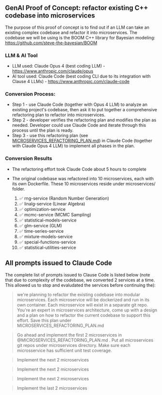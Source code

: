 ## GenAI Proof of Concept: refactor existing C++ codebase into microservices

The purpose of this proof of concept is to find out if an LLM can take an existing complex codebase and refactor it into microservices. The codebase we will be using is the BOOM C++ library for Bayesian modeling: https://github.com/steve-the-bayesian/BOOM

### LLM & AI Tool
* LLM used: Claude Opus 4 (best coding LLM) - https://www.anthropic.com/claude/opus
* AI tool used: Claude Code (best coding CLI due to its integration with Clause 4 LLMs) - https://www.anthropic.com/claude-code

### Conversion Process: 
* Step 1 - use Claude Code (together with Opus 4 LLM) to analyze an existing project's codebase, then ask it to put together a comprehensive refactoring plan to refactor into microservices.
* Step 2 - developer verifies the refactoring plan and modifies the plan as needed. Developer could use Claude Code and iterate through this process until the plan is ready.
* Step 3 - use this refactoring plan (see [MICROSERVICES_REFACTORING_PLAN.md](MICROSERVICES_REFACTORING_PLAN.md)) in Claude Code (together with Claude Opus 4 LLM) to implement all phases in the plan.

### Conversion Results
* The refactoring effort took Claude Code about 5 hours to complete
* The original codebase was refactored into 10 microservices, each with its own Dockerfile. These 10 microservices reside under microservices/ folder.

  1. ✅ rng-service (Random Number Generation)
  2. ✅ linalg-service (Linear Algebra)
  3. ✅ optimization-service
  4. ✅ mcmc-service (MCMC Sampling)
  5. ✅ statistical-models-service
  6. ✅ glm-service (GLM)
  7. ✅ time-series-service
  8. ✅ mixture-models-service
  9. ✅ special-functions-service
  10. ✅ statistical-utilities-service

## All prompts issued to Claude Code
The complete list of prompts issued to Clause Code is listed below (note that due to complexity of the codebase, we converted 2 services at a time. This allowed us to stop and evaludated the services before continuing the):

> we're planning to refactor the existing codebase into modular microservices. Each microservice will be dockerized and run in its own container. Each microservice will exist in a separate git repo. You're an expert in microservices architecture, come up with a design and a plan on how to refactor the current codebase to support this effort. Save this plan under MICROSERVICES_REFACTORING_PLAN.md

> Go ahead and implement the first 2 microservices in @MICROSERVICES_REFACTORING_PLAN.md . Put all microservices git repos under microservices directory. Make sure each microsservice has sufficient unit test coverage.

> Implement the next 2 microservices

> Implement the next 2 microservices

> Implement the next 2 microservices

> Implement the last 2 microservices
